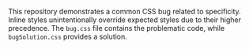 This repository demonstrates a common CSS bug related to specificity.  Inline styles unintentionally override expected styles due to their higher precedence. The `bug.css` file contains the problematic code, while `bugSolution.css` provides a solution.